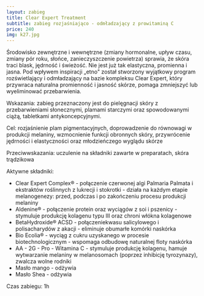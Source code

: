 ```yaml
---
layout: zabieg
title: Clear Expert Treatment
subtitle: zabieg rozjaśniająco - odmładzający z prowitaminą C
price: 240
img: k27.jpg
---
```

Środowisko zewnętrzne i wewnętrzne (zmiany hormonalne, upływ czasu, zmiany pór roku, słońce, zanieczyszczenie powietrza) sprawia, że skóra traci blask, jędrność i świeżość. Nie jest już tak elastyczna, promienna i jasna. Pod wpływem inspiracji „etno" został stworzony wyjątkowy program rozświetlający i odmładzający na bazie kompleksu Clear Expert, który przywraca naturalna promienność i jasność skórze, pomaga zmniejszyć lub wyeliminować przebarwienia.

Wskazania: zabieg przeznaczony jest do pielęgnacji skóry z przebarwieniami słonecznymi, plamami starczymi oraz spowodowanymi ciążą, tabletkami antykoncepcyjnymi.

Cel: rozjaśnienie plam pigmentacyjnych, doprowadzenie do równowagi w produkcji melaniny, wzmocnienie funkcji obronnych skóry, przywrócenie jędrności i elastyczności oraz młodzieńczego wyglądu skórze 

Przeciwwskazania: uczulenie na składniki zawarte w preparatach, skóra trądzikowa

Aktywne składniki:

- Clear Expert Complex® - połączenie czerwonej algi Palmaria Palmata i ekstraktów roślinnych z lukrecji i stokrotki - działa na każdym etapie melanogenezy: przed, podczas i po zakończeniu procesu produkcji melaniny 
- Aldenine® - połączenie protein oraz wyciągów z soi i pszenicy - stymuluje produkcję kolagenu typu III oraz chroni włókna kolagenowe 
- BetaHydroxide® ACSD - połączeniekwasu salicylowego i polisacharydów z akacji - eliminuje obumarłe komórki naskórka
- Bio Ecolia® - wyciąg z cukru uzyskanego w procesie biotechnologicznym - wspomaga odbudowę naturalnej floty naskórka 
- AA - 2G - Pro - Witamina C - stymuluje produkcję kolagenu, hamuje wytwarzanie melaniny w melanosomach (poprzez inhibicję tyrozynazy), zwalcza wolne rodniki 
- Masło mango - odżywia 
- Masło Shea - odżywia

Czas zabiegu: 1h

